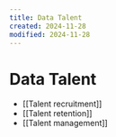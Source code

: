```yaml
---
title: Data Talent
created: 2024-11-28
modified: 2024-11-28
---
```

# Data Talent
- [[Talent recruitment]]
- [[Talent retention]]
- [[Talent management]]